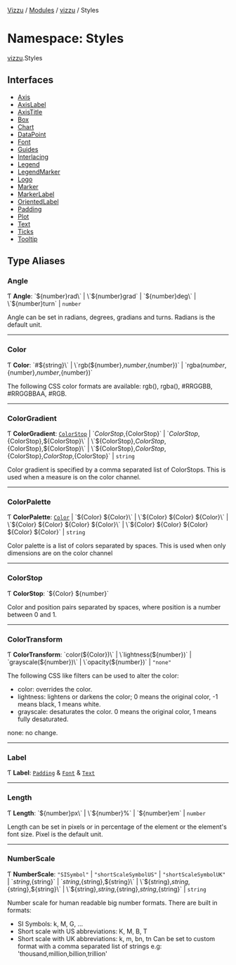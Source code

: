 [Vizzu](../README.md) / [Modules](../modules.md) / [vizzu](vizzu.md) / Styles

# Namespace: Styles

[vizzu](vizzu.md).Styles

## Interfaces

- [Axis](../interfaces/vizzu.Styles.Axis.md)
- [AxisLabel](../interfaces/vizzu.Styles.AxisLabel.md)
- [AxisTitle](../interfaces/vizzu.Styles.AxisTitle.md)
- [Box](../interfaces/vizzu.Styles.Box.md)
- [Chart](../interfaces/vizzu.Styles.Chart.md)
- [DataPoint](../interfaces/vizzu.Styles.DataPoint.md)
- [Font](../interfaces/vizzu.Styles.Font.md)
- [Guides](../interfaces/vizzu.Styles.Guides.md)
- [Interlacing](../interfaces/vizzu.Styles.Interlacing.md)
- [Legend](../interfaces/vizzu.Styles.Legend.md)
- [LegendMarker](../interfaces/vizzu.Styles.LegendMarker.md)
- [Logo](../interfaces/vizzu.Styles.Logo.md)
- [Marker](../interfaces/vizzu.Styles.Marker.md)
- [MarkerLabel](../interfaces/vizzu.Styles.MarkerLabel.md)
- [OrientedLabel](../interfaces/vizzu.Styles.OrientedLabel.md)
- [Padding](../interfaces/vizzu.Styles.Padding.md)
- [Plot](../interfaces/vizzu.Styles.Plot.md)
- [Text](../interfaces/vizzu.Styles.Text.md)
- [Ticks](../interfaces/vizzu.Styles.Ticks.md)
- [Tooltip](../interfaces/vizzu.Styles.Tooltip.md)

## Type Aliases

### Angle

Ƭ **Angle**: \`${number}rad\` | \`${number}grad\` | \`${number}deg\` |
\`${number}turn\` | `number`

Angle can be set in radians, degrees, gradians and turns. Radians is the default
unit.

______________________________________________________________________

### Color

Ƭ **Color**: \`#${string}\` | \`rgb(${number},${number},${number})\` |
\`rgba(${number},${number},${number},${number})\`

The following CSS color formats are available: rgb(), rgba(), #RRGGBB,
#RRGGBBAA, #RGB.

______________________________________________________________________

### ColorGradient

Ƭ **ColorGradient**: [`ColorStop`](vizzu.Styles.md#colorstop) |
\`${ColorStop},${ColorStop}\` | \`${ColorStop},${ColorStop},${ColorStop}\` |
\`${ColorStop},${ColorStop},${ColorStop},${ColorStop}\` |
\`${ColorStop},${ColorStop},${ColorStop},${ColorStop},${ColorStop}\` | `string`

Color gradient is specified by a comma separated list of ColorStops. This is
used when a measure is on the color channel.

______________________________________________________________________

### ColorPalette

Ƭ **ColorPalette**: [`Color`](vizzu.Styles.md#color) | \`${Color} ${Color}\` |
\`${Color} ${Color} ${Color}\` | \`${Color} ${Color} ${Color} ${Color}\` |
\`${Color} ${Color} ${Color} ${Color} ${Color}\` | `string`

Color palette is a list of colors separated by spaces. This is used when only
dimensions are on the color channel

______________________________________________________________________

### ColorStop

Ƭ **ColorStop**: \`${Color} ${number}\`

Color and position pairs separated by spaces, where position is a number between
0 and 1.

______________________________________________________________________

### ColorTransform

Ƭ **ColorTransform**: \`color(${Color})\` | \`lightness(${number})\` |
\`grayscale(${number})\` | \`opacity(${number})\` | `"none"`

The following CSS like filters can be used to alter the color:

- color: overrides the color.
- lightness: lightens or darkens the color; 0 means the original color, -1 means
  black, 1 means white.
- grayscale: desaturates the color. 0 means the original color, 1 means fully
  desaturated.

none: no change.

______________________________________________________________________

### Label

Ƭ **Label**: [`Padding`](../interfaces/vizzu.Styles.Padding.md) &
[`Font`](../interfaces/vizzu.Styles.Font.md) &
[`Text`](../interfaces/vizzu.Styles.Text.md)

______________________________________________________________________

### Length

Ƭ **Length**: \`${number}px\` | \`${number}%\` | \`${number}em\` | `number`

Length can be set in pixels or in percentage of the element or the element's
font size. Pixel is the default unit.

______________________________________________________________________

### NumberScale

Ƭ **NumberScale**: `"SISymbol"` | `"shortScaleSymbolUS"` |
`"shortScaleSymbolUK"` | \`${string},${string}\` |
\`${string},${string},${string}\` | \`${string},${string},${string},${string}\`
| \`${string},${string},${string},${string},${string}\` | `string`

Number scale for human readable big number formats. There are built in formats:

- SI Symbols: k, M, G, ...
- Short scale with US abbreviations: K, M, B, T
- Short scale with UK abbreviations: k, m, bn, tn Can be set to custom format
  with a comma separated list of strings e.g:
  'thousand,million,billion,trillion'
